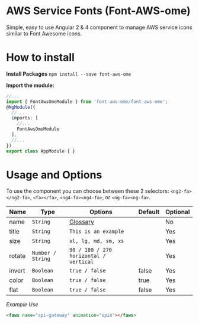 # AWS Service Fonts (Font-AWS-ome)
Simple, easy to use Angular 2 & 4 component to manage AWS service icons similar to Font Awesome icons.

# How to install

**Install Packages**
`npm install --save font-aws-ome`

**Import the module:**
```typescript
//...
import { FontAwsOmeModule } from 'font-aws-ome/font-aws-ome';
@NgModule({
  //...
  imports: [
    //...
    FontAwsOmeModule
  ],
  //...
})
export class AppModule { }
```

# Usage and Options
To use the component you can choose between these 2 selectors: `<ng2-fa></ng2-fa>`, `<fa></fa>`, `<ng4-fa><ng4-fa>`, or `<ng-fa><ng-fa>`.

Name      | Type               | Options                                   | Default           | Optional
---       | ---                | ---                                       | ---               | ---
name      | `String`           | [Glossary](./GLOSSARY.md)                 |                   | No
title     | `String`           | `This is an example`                      |                   | Yes
size      | `String`           | `xl, lg, md, sm, xs`                      |                   | Yes
rotate    |  `Number / String` | `90 / 180 / 270` `horizontal / vertical`  |                   | Yes
invert    |  `Boolean`         | `true / false`                            | false             | Yes
color     |  `Boolean`         | `true / false`                            | true              | Yes
flat      |  `Boolean`         | `true / false`                            | false             | Yes

*Example Use*
```html
<faws name="api-gateway" animation="spin"></faws>
```
